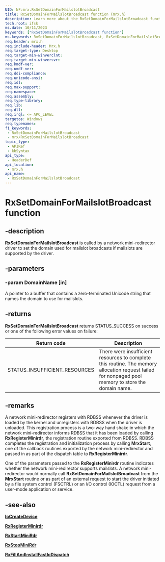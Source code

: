 ```yaml
---
UID: NF:mrx.RxSetDomainForMailslotBroadcast
title: RxSetDomainForMailslotBroadcast function (mrx.h)
description: Learn more about the RxSetDomainForMailslotBroadcast function.
tech.root: ifsk
ms.date: 10/11/2023
keywords: ["RxSetDomainForMailslotBroadcast function"]
ms.keywords: RxSetDomainForMailslotBroadcast, RxSetDomainForMailslotBroadcast function [Installable File System Drivers], ifsk.rxsetdomainformailslotbroadcast, mrx/RxSetDomainForMailslotBroadcast, rxref_d342ef48-ef62-4186-97ea-d974bc4bf596.xml
req.header: mrx.h
req.include-header: Mrx.h
req.target-type: Desktop
req.target-min-winverclnt: 
req.target-min-winversvr: 
req.kmdf-ver: 
req.umdf-ver: 
req.ddi-compliance: 
req.unicode-ansi: 
req.idl: 
req.max-support: 
req.namespace: 
req.assembly: 
req.type-library: 
req.lib: 
req.dll: 
req.irql: <= APC_LEVEL
targetos: Windows
req.typenames: 
f1_keywords:
 - RxSetDomainForMailslotBroadcast
 - mrx/RxSetDomainForMailslotBroadcast
topic_type:
 - APIRef
 - kbSyntax
api_type:
 - HeaderDef
api_location:
 - mrx.h
api_name:
 - RxSetDomainForMailslotBroadcast
---
```


# RxSetDomainForMailslotBroadcast function

## -description

**RxSetDomainForMailslotBroadcast** is called by a network mini-redirector driver to set the domain used for mailslot broadcasts if mailslots are supported by the driver.

## -parameters

### -param DomainName [in]

A pointer to a buffer that contains a zero-terminated Unicode string that names the domain to use for mailslots.

## -returns

**RxSetDomainForMailslotBroadcast** returns STATUS_SUCCESS on success or one of the following error values on failure:

| Return code | Description |
| ----------- | ----------- |
| STATUS_INSUFFICIENT_RESOURCES | There were insufficient resources to complete this routine. The memory allocation request failed for nonpaged pool memory to store the domain name. |

## -remarks

A network mini-redirector registers with RDBSS whenever the driver is loaded by the kernel and unregisters with RDBSS when the driver is unloaded. This registration process is a two-way hand shake in which the network mini-redirector informs RDBSS that it has been loaded by calling **RxRegisterMinirdr**, the registration routine exported from RDBSS. RDBSS completes the registration and initialization process by calling **MrxStart**, one of the callback routines exported by the network mini-redirector and passed in as part of the dispatch table to **RxRegisterMinirdr**.

One of the parameters passed to the **RxRegisterMinirdr** routine indicates whether the network mini-redirector supports mailslots. A network mini-redirector would normally call **RxSetDomainForMailslotBroadcast** from the **MrxStart** routine or as part of an external request to start the driver initiated by a file system control (FSCTRL) or an I/O control (IOCTL) request from a user-mode application or service.

## -see-also

[**IoCreateDevice**](../wdm/nf-wdm-iocreatedevice.md)

[**RxRegisterMinirdr**](nf-mrx-rxregisterminirdr.md)

[**RxStartMiniRdr**](nf-mrx-rxstartminirdr.md)

[**RxStopMiniRdr**](nf-mrx-rxstopminirdr.md)

[**RxFillAndInstallFastIoDispatch**](nf-mrx-__rxfillandinstallfastiodispatch.md)
